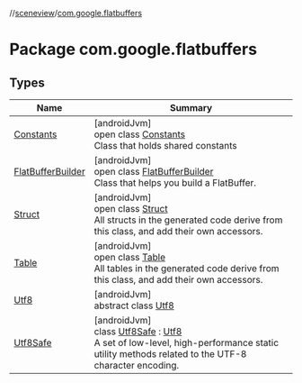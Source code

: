 //[sceneview](../../index.md)/[com.google.flatbuffers](index.md)

# Package com.google.flatbuffers

## Types

| Name | Summary |
|---|---|
| [Constants](-constants/index.md) | [androidJvm]<br>open class [Constants](-constants/index.md)<br>Class that holds shared constants |
| [FlatBufferBuilder](-flat-buffer-builder/index.md) | [androidJvm]<br>open class [FlatBufferBuilder](-flat-buffer-builder/index.md)<br>Class that helps you build a FlatBuffer. |
| [Struct](-struct/index.md) | [androidJvm]<br>open class [Struct](-struct/index.md)<br>All structs in the generated code derive from this class, and add their own accessors. |
| [Table](-table/index.md) | [androidJvm]<br>open class [Table](-table/index.md)<br>All tables in the generated code derive from this class, and add their own accessors. |
| [Utf8](-utf8/index.md) | [androidJvm]<br>abstract class [Utf8](-utf8/index.md) |
| [Utf8Safe](-utf8-safe/index.md) | [androidJvm]<br>class [Utf8Safe](-utf8-safe/index.md) : [Utf8](-utf8/index.md)<br>A set of low-level, high-performance static utility methods related to the UTF-8 character encoding. |
